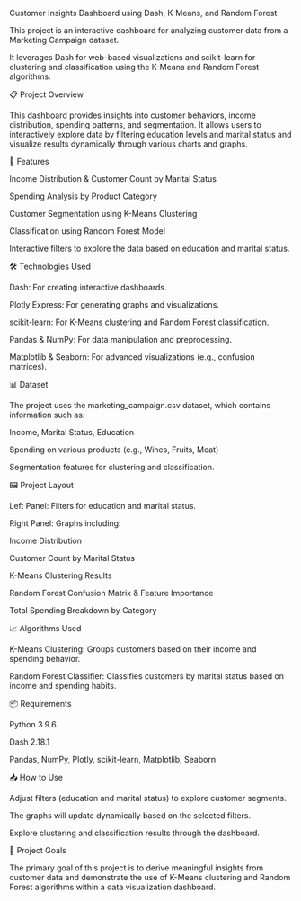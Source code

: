 Customer Insights Dashboard using Dash, K-Means, and Random Forest


This project is an interactive dashboard for analyzing customer data from a Marketing Campaign dataset. 

It leverages Dash for web-based visualizations and scikit-learn for clustering and classification using the K-Means and Random Forest algorithms.



📋 Project Overview


This dashboard provides insights into customer behaviors, income distribution, spending patterns, and segmentation. 
It allows users to interactively explore data by filtering education levels and marital status and visualize results dynamically through various charts and graphs.



🚀 Features


Income Distribution & Customer Count by Marital Status

Spending Analysis by Product Category

Customer Segmentation using K-Means Clustering

Classification using Random Forest Model

Interactive filters to explore the data based on education and marital status.



🛠️ Technologies Used


Dash: For creating interactive dashboards.

Plotly Express: For generating graphs and visualizations.

scikit-learn: For K-Means clustering and Random Forest classification.

Pandas & NumPy: For data manipulation and preprocessing.

Matplotlib & Seaborn: For advanced visualizations (e.g., confusion matrices).



📊 Dataset

The project uses the marketing_campaign.csv dataset, which contains information such as:

Income, Marital Status, Education

Spending on various products (e.g., Wines, Fruits, Meat)

Segmentation features for clustering and classification.



🖼️ Project Layout

Left Panel: Filters for education and marital status.

Right Panel: Graphs including:

Income Distribution

Customer Count by Marital Status

K-Means Clustering Results

Random Forest Confusion Matrix & Feature Importance

Total Spending Breakdown by Category



📈 Algorithms Used

K-Means Clustering: Groups customers based on their income and spending behavior.

Random Forest Classifier: Classifies customers by marital status based on income and spending habits.



📦 Requirements

Python 3.9.6

Dash 2.18.1

Pandas, NumPy, Plotly, scikit-learn, Matplotlib, Seaborn



📥 How to Use

Adjust filters (education and marital status) to explore customer segments.

The graphs will update dynamically based on the selected filters.

Explore clustering and classification results through the dashboard.


🎯 Project Goals

The primary goal of this project is to derive meaningful insights from customer data and demonstrate the use of K-Means clustering and Random Forest algorithms within a data visualization dashboard.
